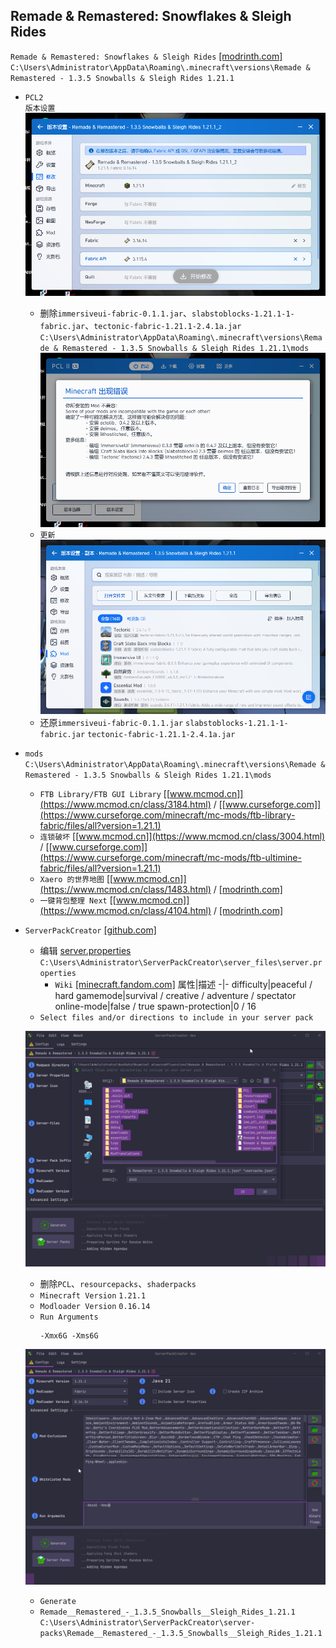 ## Remade & Remastered: Snowflakes & Sleigh Rides
`Remade & Remastered: Snowflakes & Sleigh Rides` [[modrinth.com]](https://modrinth.com/modpack/remade-remastered/versions)  
`C:\Users\Administrator\AppData\Roaming\.minecraft\versions\Remade & Remastered - 1.3.5 Snowballs & Sleigh Rides 1.21.1`
* `PCL2`  
`版本设置`  
![](屏幕截图%202025-04-18%20151223.png)
    * 删除`immersiveui-fabric-0.1.1.jar`、`slabstoblocks-1.21.1-1-fabric.jar`、`tectonic-fabric-1.21.1-2.4.1a.jar`  
    `C:\Users\Administrator\AppData\Roaming\.minecraft\versions\Remade & Remastered - 1.3.5 Snowballs & Sleigh Rides 1.21.1\mods`
    ![](屏幕截图%202025-04-18%20151504.png)
    * `更新`  
    ![](PCL2_CE_x64_tuNdUibJ21.png)
    * 还原`immersiveui-fabric-0.1.1.jar` `slabstoblocks-1.21.1-1-fabric.jar` `tectonic-fabric-1.21.1-2.4.1a.jar`
* `mods`  
`C:\Users\Administrator\AppData\Roaming\.minecraft\versions\Remade & Remastered - 1.3.5 Snowballs & Sleigh Rides 1.21.1\mods`
    * `FTB Library/FTB GUI Library` [[www.mcmod.cn]](https://www.mcmod.cn/class/3184.html) / [[www.curseforge.com]](https://www.curseforge.com/minecraft/mc-mods/ftb-library-fabric/files/all?version=1.21.1)
    * `连锁破坏` [[www.mcmod.cn]](https://www.mcmod.cn/class/3004.html) / [[www.curseforge.com]](https://www.curseforge.com/minecraft/mc-mods/ftb-ultimine-fabric/files/all?version=1.21.1)
    * `Xaero 的世界地图` [[www.mcmod.cn]](https://www.mcmod.cn/class/1483.html) / [[modrinth.com]](https://modrinth.com/mod/xaeros-world-map/versions?g=1.21.1)
    * `一键背包整理 Next` [[www.mcmod.cn]](https://www.mcmod.cn/class/4104.html) / [[modrinth.com]](https://modrinth.com/mod/inventory-profiles-next)
* `ServerPackCreator` [[github.com]](https://github.com/Griefed/ServerPackCreator/releases)
    * 编辑 [server.properties](server.properties)  
    `C:\Users\Administrator\ServerPackCreator\server_files\server.properties`  
        * `Wiki` [[minecraft.fandom.com]](https://minecraft.fandom.com/zh/wiki/Server.properties)
            属性|描述
            -|-
            difficulty|peaceful / hard
            gamemode|survival / creative / adventure / spectator
            online-mode|false / true
            spawn-protection|0 / 16
    * `Select files and/or directions to include in your server pack`
    
    ![](ServerPackCreator_n5cQoK40eH.png)
    * 删除`PCL`、`resourcepacks`、`shaderpacks`
    * `Minecraft Version` `1.21.1`
    * `Modloader Version` `0.16.14`
    * `Run Arguments`
        ```
        -Xmx6G -Xms6G
        ```

    ![](ServerPackCreator_yIetgkc5GN.png)
    * `Generate`
    * `Remade__Remastered_-_1.3.5_Snowballs__Sleigh_Rides_1.21.1`  
    `C:\Users\Administrator\ServerPackCreator\server-packs\Remade__Remastered_-_1.3.5_Snowballs__Sleigh_Rides_1.21.1`